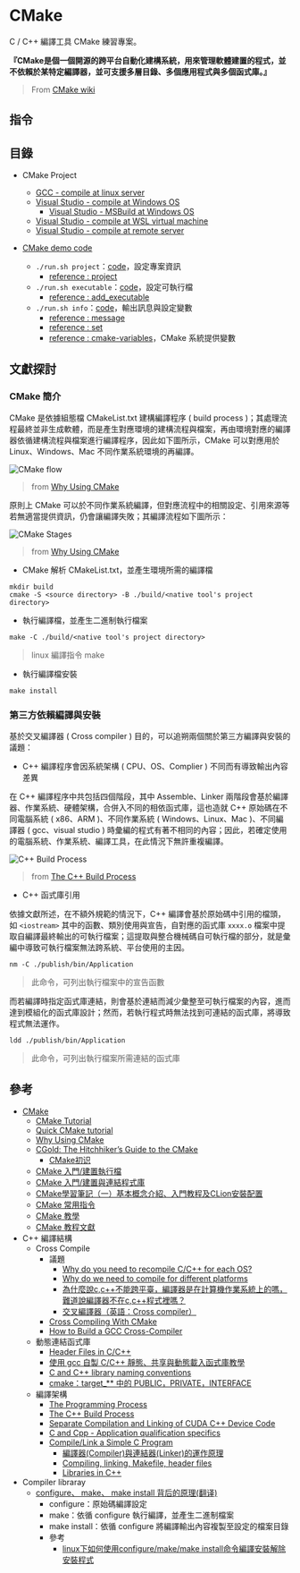 # CMake

C / C++ 編譯工具 CMake 練習專案。

**『CMake是個一個開源的跨平台自動化建構系統，用來管理軟體建置的程式，並不依賴於某特定編譯器，並可支援多層目錄、多個應用程式與多個函式庫。』**
> From [CMake wiki](https://zh.wikipedia.org/wiki/CMake)

## 指令

## 目錄

+ CMake Project
    - [GCC - compile at linux server](/app/gcc-linux-cmake)
    - [Visual Studio - compile at Windows OS](/app/vs-win-cmake-win)
        + [Visual Studio - MSBuild at Windows OS](/app/vs-win-console)
    - [Visual Studio - compile at WSL virtual machine](/app/vs-win-cmake-wsl)
    - [Visual Studio - compile at remote server](/app/vs-win-cmake-ssh)

+ [CMake demo code](/demo)
    - ```./run.sh project```：[code](/demo/src/project)，設定專案資訊
        + [reference : project](https://cmake.org/cmake/help/latest/command/project.html)
    - ```./run.sh executable```：[code](/demo/src/executable)，設定可執行檔
        + [reference : add_executable](https://cmake.org/cmake/help/latest/command/add_executable.html)
    - ```./run.sh info```：[code](/demo/src/info)，輸出訊息與設定變數
        + [reference : message](https://cmake.org/cmake/help/latest/command/message.html)
        + [reference : set](https://cmake.org/cmake/help/latest/command/set.html)
        + [reference : cmake-variables](https://cmake.org/cmake/help/latest/manual/cmake-variables.7.html)，CMake 系統提供變數

## 文獻探討

### CMake 簡介

CMake 是依據組態檔 CMakeList.txt 建構編譯程序 ( build process )；其處理流程最終並非生成軟體，而是產生對應環境的建構流程與檔案，再由環境對應的編譯器依循建構流程與檔案進行編譯程序，因此如下圖所示，CMake 可以對應用於 Linux、Windows、Mac 不同作業系統環境的再編譯。

![CMake flow](https://logins.github.io/assets/img/posts/2020-05-17-CMakeInVisualStudio/CMakeGeneral_Diagram.jpg)
> from [Why Using CMake](https://logins.github.io/programming/2020/05/17/CMakeInVisualStudio.html)

原則上 CMake 可以於不同作業系統編譯，但對應流程中的相關設定、引用來源等若無適當提供資訊，仍會讓編譯失敗；其編譯流程如下圖所示：

![CMake Stages](https://logins.github.io/assets/img/posts/2020-05-17-CMakeInVisualStudio/CMakeStages_Diagram.jpg)
> from [Why Using CMake](https://logins.github.io/programming/2020/05/17/CMakeInVisualStudio.html)

+ CMake 解析 CMakeList.txt，並產生環境所需的編譯檔

```
mkdir build
cmake -S <source directory> -B ./build/<native tool's project directory>
```
+ 執行編譯檔，並產生二進制執行檔案

```
make -C ./build/<native tool's project directory>
```
> linux 編譯指令 make

+ 執行編譯檔安裝

```
make install
```

### 第三方依賴編譯與安裝

基於交叉編譯器 ( Cross compiler ) 目的，可以追朔兩個關於第三方編譯與安裝的議題：

+ C++ 編譯程序會因系統架構 ( CPU、OS、Complier ) 不同而有導致輸出內容差異

在 C++ 編譯程序中共包括四個階段，其中 Assemble、Linker 兩階段會基於編譯器、作業系統、硬體架構，合併入不同的相依函式庫，這也造就 C++ 原始碼在不同電腦系統 ( x86、ARM )、不同作業系統 ( Windows、Linux、Mac )、不同編譯器 ( gcc、visual studio ) 時彙編的程式有著不相同的內容；因此，若確定使用的電腦系統、作業系統、編譯工具，在此情況下無許重複編譯。

![C++ Build Process](http://faculty.cs.niu.edu/~mcmahon/CS241/Notes/Images/build.png)
> from [The C++ Build Process](http://faculty.cs.niu.edu/~mcmahon/CS241/Notes/build.html)

+ C++ 函式庫引用

依據文獻所述，在不額外規範的情況下，C++ 編譯會基於原始碼中引用的檔頭，如 ```<iostream>``` 其中的函數、類別使用與宣告，自對應的函式庫 ```xxxx.o``` 檔案中提取自編譯最終輸出的可執行檔案；這提取與整合機械碼自可執行檔的部分，就是彙編中導致可執行檔案無法跨系統、平台使用的主因。

```
nm -C ./publish/bin/Application
```
> 此命令，可列出執行檔案中的宣告函數

而若編譯時指定函式庫連結，則會基於連結而減少彙整至可執行檔案的內容，進而達到模組化的函式庫設計；然而，若執行程式時無法找到可連結的函式庫，將導致程式無法運作。

```
ldd ./publish/bin/Application
```
> 此命令，可列出執行檔案所需連結的函式庫

## 參考

+ [CMake](https://cmake.org/)
    + [CMake Tutorial](https://cmake.org/cmake/help/latest/guide/tutorial/index.html)
    + [Quick CMake tutorial](https://www.jetbrains.com/help/clion/quick-cmake-tutorial.html)
    + [Why Using CMake](https://logins.github.io/programming/2020/05/17/CMakeInVisualStudio.html)
    + [CGold: The Hitchhiker’s Guide to the CMake](https://cgold.readthedocs.io/en/latest/index.html)
        - [CMake初识](https://zhangyuyu.github.io/cmake-hello/)
    + [CMake 入門/建置執行檔](https://zh.m.wikibooks.org/zh-tw/CMake_%E5%85%A5%E9%96%80/%E5%BB%BA%E7%BD%AE%E5%9F%B7%E8%A1%8C%E6%AA%94)
    - [CMake 入門/建置與連結程式庫](https://zh.m.wikibooks.org/zh-tw/CMake_%E5%85%A5%E9%96%80/%E5%BB%BA%E7%BD%AE%E8%88%87%E9%80%A3%E7%B5%90%E7%A8%8B%E5%BC%8F%E5%BA%AB)
    + [CMake學習筆記（一）基本概念介紹、入門教程及CLion安裝配置](https://codertw.com/%E7%A8%8B%E5%BC%8F%E8%AA%9E%E8%A8%80/712067/)
    + [CMake 常用指令](https://www.cntofu.com/book/46/cmake/cmake_chang_yong_zhi_ling.md)
    + [CMake 教學](https://ithelp.ithome.com.tw/articles/10221101)
    + [CMake 教程文獻](https://sfumecjf.github.io/cmake-examples-Chinese/01-basic/)
+ C++ 編譯結構
    - Cross Compile
        + 議題
            - [Why do you need to recompile C/C++ for each OS?](https://stackoverflow.com/questions/61644911)
            - [Why do we need to compile for different platforms](https://stackoverflow.com/questions/48235579)
            - [為什麼說c,c++不能跨平臺，編譯器是在計算機作業系統上的嗎，難道說編譯器不在c,c++程式裡嗎？](https://www.juduo.cc/club/1278541.html)
            - [交叉編譯器（英語：Cross compiler）](https://zh.wikipedia.org/wiki/%E4%BA%A4%E5%8F%89%E7%B7%A8%E8%AD%AF%E5%99%A8)
        + [Cross Compiling With CMake](https://cmake.org/cmake/help/book/mastering-cmake/chapter/Cross%20Compiling%20With%20CMake.html)
        + [How to Build a GCC Cross-Compiler](https://jasonblog.github.io/note/raspberry_pi/how_to_build_a_gcc_cross-compiler.html)
    - 動態連結函式庫
        + [Header Files in C/C++](https://data-flair.training/blogs/header-files-in-c-cpp/)
        + [使用 gcc 自製 C/C++ 靜態、共享與動態載入函式庫教學](https://blog.gtwang.org/programming/howto-create-library-using-gcc/)
        + [C and C++ library naming conventions](https://developer.arm.com/documentation/100073/0616/The-Arm-C-and-C---Libraries/C-and-C---library-naming-conventions)
        + [cmake：target_** 中的 PUBLIC，PRIVATE，INTERFACE](https://zhuanlan.zhihu.com/p/82244559)
    - 編譯架構
        + [The Programming Process](http://www2.hawaii.edu/~takebaya/ics111/process_of_programming/process_of_programming.html)
        + [The C++ Build Process](http://faculty.cs.niu.edu/~mcmahon/CS241/Notes/build.html)
        + [Separate Compilation and Linking of CUDA C++ Device Code](https://developer.nvidia.com/blog/separate-compilation-linking-cuda-device-code/)
        + [C and Cpp - Application qualification specifics](https://doc.castsoftware.com/display/TECHNOS/C+and+Cpp+-+Application+qualification+specifics)
        + [Compile/Link a Simple C Program](https://vdemir.github.io/linux/C-Compling-and-Linking/)
            - [編譯器(Compiler)與連結器(Linker)的運作原理](https://rexpighj123.pixnet.net/blog/post/207609288)
            - [Compiling, linking, Makefile, header files](https://gribblelab.org/teaching/CBootCamp/12_Compiling_linking_Makefile_header_files.html)
            - [Libraries in C++](https://www.oracle.com/technical-resources/articles/it-infrastructure/dev-linkinglibraries5.html)      
+ Compiler libraray
    - [configure、 make、 make install 背后的原理(翻译)](https://zhuanlan.zhihu.com/p/77813702)
        + configure：原始碼編譯設定
        + make：依循 configure 執行編譯，並產生二進制檔案
        + make install：依循 configure 將編譯輸出內容複製至設定的檔案目錄
        + 參考
            - [linux下如何使用configure/make/make install命令編譯安裝解除安裝程式](https://www.itread01.com/content/1545059522.html)

